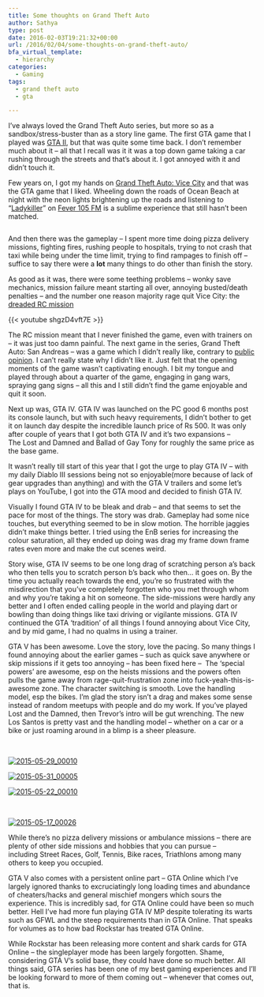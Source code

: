 ```yaml
---
title: Some thoughts on Grand Theft Auto
author: Sathya
type: post
date: 2016-02-03T19:21:32+00:00
url: /2016/02/04/some-thoughts-on-grand-theft-auto/
bfa_virtual_template:
  - hierarchy
categories:
  - Gaming
tags:
  - grand theft auto
  - gta

---
```

I&#8217;ve always loved the Grand Theft Auto series, but more so as a sandbox/stress-buster than as a story line game. The first GTA game that I played was <a href="https://en.wikipedia.org/wiki/Grand_Theft_Auto_2" target="_blank">GTA II</a>, but that was quite some time back. I don&#8217;t remember much about it &#8211; all that I recall was it it was a top down game taking a car rushing through the streets and that&#8217;s about it. I got annoyed with it and didn&#8217;t touch it.

Few years on, I got my hands on <a href="https://en.wikipedia.org/wiki/Grand_Theft_Auto:_Vice_City" target="_blank">Grand Theft Auto: Vice City</a> and that was the GTA game that I liked. Wheeling down the roads of Ocean Beach at night with the neon lights brightening up the roads and listening to &#8220;<a href="http://gta.wikia.com/Oliver_Biscuit" target="_blank">Ladykiller</a>&#8221; on <a href="https://www.youtube.com/watch?v=nJ0zRUbiCtA" target="_blank">Fever 105 FM</a> is a sublime experience that still hasn&#8217;t been matched.

<img class=" aligncenter" src="http://img.gtavicecity.fr/ville/vcville1.jpg" alt=""   />

And then there was the gameplay &#8211; I spent more time doing pizza delivery missions, fighting fires, rushing people to hospitals, trying to not crash that taxi while being under the time limit, trying to find rampages to finish off &#8211; suffice to say there were a **lot** many things to do other than finish the story.

As good as it was, there were some teething problems &#8211; wonky save mechanics, mission failure meant starting all over, annoying busted/death penalties &#8211; and the number one reason majority rage quit Vice City: the <a href="http://gta.wikia.com/Demolition_Man" target="_blank">dreaded RC mission</a>

{{< youtube shgzD4vft7E >}}

The RC mission meant that I never finished the game, even with trainers on &#8211; it was just too damn painful. The next game in the series, Grand Theft Auto: San Andreas &#8211; was a game which I didn&#8217;t really like, contrary to <a href="http://www.metacritic.com/game/pc/grand-theft-auto-san-andreas" target="_blank">public opinion</a>. I can&#8217;t really state why I didn&#8217;t like it. Just felt that the opening moments of the game wasn&#8217;t captivating enough. I bit my tongue and played through about a quarter of the game, engaging in gang wars, spraying gang signs &#8211; all this and I still didn&#8217;t find the game enjoyable and quit it soon.

Next up was, GTA IV. GTA IV was launched on the PC good 6 months post its console launch, but with such heavy requirements, I didn&#8217;t bother to get it on launch day despite the incredible launch price of Rs 500. It was only after couple of years that I got both GTA IV and it&#8217;s two expansions &#8211; The Lost and Damned and Ballad of Gay Tony for roughly the same price as the base game.

It wasn&#8217;t really till start of this year that I got the urge to play GTA IV &#8211; with my daily Diablo III sessions being not so enjoyable(more because of lack of gear upgrades than anything) and with the GTA V trailers and some let&#8217;s plays on YouTube, I got into the GTA mood and decided to finish GTA IV.

Visually I found GTA IV to be bleak and drab &#8211; and that seems to set the pace for most of the things. The story was drab. Gameplay had some nice touches, but everything seemed to be in slow motion. The horrible jaggies didn&#8217;t make things better. I tried using the EnB series for increasing the colour saturation, all they ended up doing was drag my frame down frame rates even more and make the cut scenes weird.

Story wise, GTA IV seems to be one long drag of scratching person a&#8217;s back who then tells you to scratch person b&#8217;s back who then&#8230; it goes on. By the time you actually reach towards the end, you&#8217;re so frustrated with the misdirection that you&#8217;ve completely forgotten who you met through whom and why you&#8217;re taking a hit on someone. The side-missions were hardly any better and I often ended calling people in the world and playing dart or bowling than doing things like taxi driving or vigilante missions. GTA IV continued the GTA &#8216;tradition&#8217; of all things I found annoying about Vice City, and by mid game, I had no qualms in using a trainer.

GTA V has been awesome. Love the story, love the pacing. So many things I found annoying about the earlier games &#8211; such as quick save anywhere or skip missions if it gets too annoying &#8211; has been fixed here &#8211;  The &#8216;special powers&#8217; are awesome, esp on the heists missions and the powers often pulls the game away from rage-quit-frustration zone into fuck-yeah-this-is-awesome zone. The character switching is smooth. Love the handling model, esp the bikes. I&#8217;m glad the story isn&#8217;t a drag and makes some sense instead of random meetups with people and do my work. If you&#8217;ve played Lost and the Damned, then Trevor&#8217;s intro will be gut wrenching. The new Los Santos is pretty vast and the handling model &#8211; whether on a car or a bike or just roaming around in a blimp is a sheer pleasure.

&nbsp;

<a href="https://sathyasays.com/wp-content/uploads/2016/02/2015-05-29_00010.jpg" rel="attachment wp-att-1361"><img class="aligncenter wp-image-1361" src="https://sathyasays.com/wp-content/uploads/2016/02/2015-05-29_00010.jpg" alt="2015-05-29_00010"   /></a>

<a href="https://sathyasays.com/wp-content/uploads/2016/02/2015-05-31_00005.jpg" rel="attachment wp-att-1362"><img class="aligncenter wp-image-1362" src="https://sathyasays.com/wp-content/uploads/2016/02/2015-05-31_00005.jpg" alt="2015-05-31_00005"   /></a>

<a href="https://sathyasays.com/wp-content/uploads/2016/02/2015-05-22_00010.jpg" rel="attachment wp-att-1363"><img class="aligncenter wp-image-1363" src="https://sathyasays.com/wp-content/uploads/2016/02/2015-05-22_00010.jpg" alt="2015-05-22_00010"   /></a>

&nbsp;

<a href="https://sathyasays.com/wp-content/uploads/2016/02/2015-05-17_00026.jpg" rel="attachment wp-att-1364"><img class="aligncenter wp-image-1364" src="https://sathyasays.com/wp-content/uploads/2016/02/2015-05-17_00026.jpg" alt="2015-05-17_00026"   /></a>

While there&#8217;s no pizza delivery missions or ambulance missions &#8211; there are plenty of other side missions and hobbies that you can pursue &#8211; including Street Races, Golf, Tennis, Bike races, Triathlons among many others to keep you occupied.

GTA V also comes with a persistent online part &#8211; GTA Online which I&#8217;ve largely ignored thanks to excruciatingly long loading times and abundance of cheaters/hacks and general mischief mongers which sours the experience. This is incredibly sad, for GTA Online could have been so much better. Hell I&#8217;ve had more fun playing GTA IV MP despite tolerating its warts such as GFWL and the steep requirements than in GTA Online. That speaks for volumes as to how bad Rockstar has treated GTA Online.

While Rockstar has been releasing more content and shark cards for GTA Online &#8211; the singleplayer mode has been largely forgotten. Shame, considering GTA V&#8217;s solid base, they could have done so much better. All things said, GTA series has been one of my best gaming experiences and I&#8217;ll be looking forward to more of them coming out &#8211; whenever that comes out, that is.
